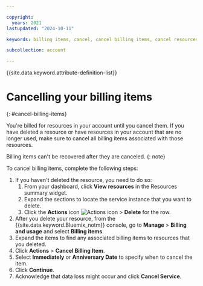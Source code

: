 ```yaml
---

copyright:
  years: 2021
lastupdated: "2024-10-11"

keywords: billing items, cancel, cancel billing items, cancel resources, delete resource, delete billing items

subcollection: account

---
```


{{site.data.keyword.attribute-definition-list}}

# Cancelling your billing items
{: #cancel-billing-items}

You're billed for resources in your account until you cancel them. If you have deleted a resource or have resources in your account that are no longer used, make sure to cancel all billing items associated with those resources. 

Billing items can't be recovered after they are canceled.
{: note}

To cancel billing items, complete the following steps:

1. If you haven't deleted the resource, you need to do so:
   1. From your dashboard, click **View resources** in the Resources summary widget.
   1. Expand the sections to locate the service instance that you want to delete.
   1. Click the **Actions** icon ![Actions icon](../icons/action-menu-icon.svg "Actions") > **Delete** for the row.
1. After you delete your resource, from the {{site.data.keyword.Bluemix_notm}} console, go to **Manage** > **Billing and usage** and select **Billing items**.
1. Expand the items to find any associated billing items to resources that you deleted.
1. Click **Actions** > **Cancel Billing Item**.
1. Select **Immediately** or **Anniversary Date** to specify when to cancel the item.
1. Click **Continue**.
1. Acknowledge that data loss might occur and click **Cancel Service**.
